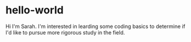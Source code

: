 # hello-world
Hi I'm Sarah. I'm interested in learding some coding basics to determine if I'd like to pursue more rigorous study in the field.
